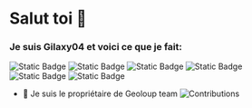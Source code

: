 # Salut toi 👋
### Je suis Gilaxy04 et voici ce que je fait:
![Static Badge](https://img.shields.io/badge/Code-Python-yellow)  ![Static Badge](https://img.shields.io/badge/Code-Html%2CCss%2CJs-blue)  ![Static Badge](https://img.shields.io/badge/Code-NodeJs-vert)  ![Static Badge](https://img.shields.io/badge/Code-Lua-purple)  ![Static Badge](https://img.shields.io/badge/Code-micropython-orange)  ![Static Badge](https://img.shields.io/badge/Code-firebase-orange)
- 🌱 Je suis le propriétaire de Geoloup team
 ![Contributions](https://zupimages.net/up/24/45/wpvs.png)
